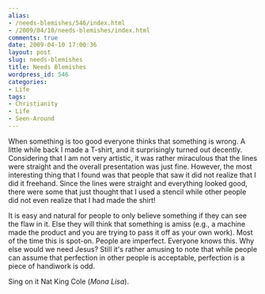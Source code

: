 ```yaml
---
alias:
- /needs-blemishes/546/index.html
- /2009/04/10/needs-blemishes/index.html
comments: true
date: 2009-04-10 17:00:36
layout: post
slug: needs-blemishes
title: Needs Blemishes
wordpress_id: 546
categories:
- Life
tags:
- Christianity
- Life
- Seen-Around
---
```


When something is too good everyone thinks that something is wrong.  A little while back I made a T-shirt, and it surprisingly turned out decently.  Considering that I am not very artistic, it was rather miraculous that the lines were straight and the overall presentation was just fine.  However, the most interesting thing that I found was that people that saw it did not realize that I did it freehand.  Since the lines were straight and everything looked good, there were some that just thought that I used a stencil while other people did not even realize that I had made the shirt!

It is easy and natural for people to only believe something if they can see the flaw in it.  Else they will think that something is amiss (e.g., a machine made the product and you are trying to pass it off as your own work).  Most of the time this is spot-on.  People are imperfect.  Everyone knows this.  Why else would we need Jesus?  Still it's rather amusing to note that while people can assume that perfection in other people is acceptable, perfection is a piece of handiwork is odd.

Sing on it Nat King Cole (_Mona Lisa_).
